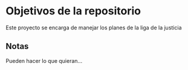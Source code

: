 # Objetivos de la repositorio

Este proyecto se encarga de manejar los planes de la liga de la justicia


## Notas
Pueden hacer lo que quieran...

